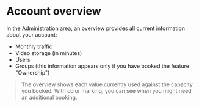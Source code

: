 # Account overview

In the Administration area, an overview provides all current information about your account:

* Monthly traffic
* Video storage (in minutes)
* Users
* Groups (this information appears only if you have booked the feature "Ownership")

> The overview shows each value currently used against the capacity you booked. 
With color marking, you can see when you might need an additional booking.
